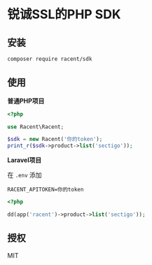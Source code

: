 # 锐诚SSL的PHP SDK

## 安装

```bash
composer require racent/sdk
```

## 使用

**普通PHP项目**

```php
<?php

use Racent\Racent;

$sdk = new Racent('你的token');
print_r($sdk->product->list('sectigo'));
```

**Laravel项目**

在 `.env` 添加
```
RACENT_APITOKEN=你的token
```

```php
<?php

dd(app('racent')->product->list('sectigo'));
```

## 授权
MIT